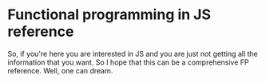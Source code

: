 # Functional programming in JS reference

So, if you're here you are interested in JS and you are just not getting all the information that you want. So I hope that this can be a comprehensive FP reference. Well, one can dream.